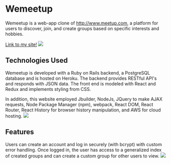 # Wemeetup

Wemeetup is a web-app clone of http://www.meetup.com, a platform for users to discover, join, and create groups based on specific interests and hobbies.

<a href="https://myhobbits.herokuapp.com/#/" target="_blank">Link to my site!</a>
 <img src= "https://raw.githubusercontent.com/Steve530/Wemeetup/master/public/52.png"/> 
## Technologies Used
Wemeetup is developed with a Ruby on Rails backend, a PostgreSQL database and is hosted on Heroku. The backend provides RESTful API's and responds with JSON data. The front end is modeled with React and Redux and implements styling from CSS.

In addition, this website employed Jbuilder, NodeJs, JQuery to make AJAX requests, Node Package Manager (npm), webpack, React DOM, React Router, React History for browser history manipulation, and AWS for cloud hosting.
 <img src= "https://raw.githubusercontent.com/Steve530/Wemeetup/master/public/51.png"/> 

## Features
Users can create an account and log in securely (with bcrypt) with custom error handling. Once logged in, the user has access to a generalized index of created groups and can create a custom group for other users to view.
 <img src= "https://raw.githubusercontent.com/Steve530/Wemeetup/master/public/53.png"/> 
